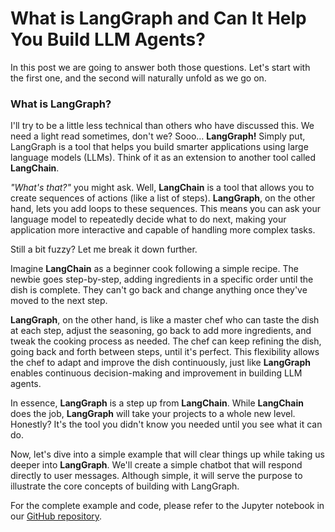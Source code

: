 # What is LangGraph and Can It Help You Build LLM Agents?

In this post we are going to answer both those questions. Let's start with the first one, and the second will naturally unfold as we go on.

### What is LangGraph?

I'll try to be a little less technical than others who have discussed this. We need a light read sometimes, don't we? Sooo… **LangGraph!** Simply put, LangGraph is a tool that helps you build smarter applications using large language models (LLMs). Think of it as an extension to another tool called **LangChain**.

*"What's that?"* you might ask. Well, **LangChain** is a tool that allows you to create sequences of actions (like a list of steps). **LangGraph**, on the other hand, lets you add loops to these sequences. This means you can ask your language model to repeatedly decide what to do next, making your application more interactive and capable of handling more complex tasks.

Still a bit fuzzy? Let me break it down further.

Imagine **LangChain** as a beginner cook following a simple recipe. The newbie goes step-by-step, adding ingredients in a specific order until the dish is complete. They can't go back and change anything once they've moved to the next step.

**LangGraph**, on the other hand, is like a master chef who can taste the dish at each step, adjust the seasoning, go back to add more ingredients, and tweak the cooking process as needed. The chef can keep refining the dish, going back and forth between steps, until it's perfect. This flexibility allows the chef to adapt and improve the dish continuously, just like **LangGraph** enables continuous decision-making and improvement in building LLM agents.

In essence, **LangGraph** is a step up from **LangChain**. While **LangChain** does the job, **LangGraph** will take your projects to a whole new level. Honestly? It's the tool you didn't know you needed until you see what it can do.

Now, let's dive into a simple example that will clear things up while taking us deeper into **LangGraph**. We'll create a simple chatbot that will respond directly to user messages. Although simple, it will serve the purpose to illustrate the core concepts of building with LangGraph.

For the complete example and code, please refer to the Jupyter notebook in our [GitHub repository](./What%20is%20LangGraph%20and%20Can%20It%20Help%20You%20Build%20LLM%20Agents?.ipynb).
